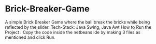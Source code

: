 # Brick-Breaker-Game
A simple Brick Breaker Game where the ball break the bricks while being reflected by the slider.
Tech-Stack: Java Swing, Java Awt
How to Run the Project : Copy the code inside the netbeans ide by making 3 files as mentioned and click Run. 
